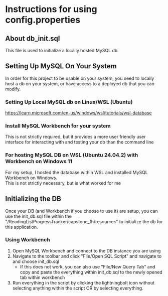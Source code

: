 # Instructions for using config.properties

## About db_init.sql

This file is used to initialize a locally hosted MySQL db

## Setting Up MySQL On Your System

In order for this project to be usable on your system, you need to locally host a db on your system, or have access to a deployed db that you can modify.

### Setting Up Local MySQL db on Linux/WSL (Ubuntu)

https://learn.microsoft.com/en-us/windows/wsl/tutorials/wsl-database

### Install MySQL Workbench for your system

This is not strictly required, but it provides a more user friendly user interface for interacting with and testing your db than the command line

### For hosting MySQL DB on WSL (Ubuntu 24.04.2) with Workbench on Windows 11

For my setup, I hosted the database within WSL and installed MySQL Workbench on Windows.  
This is not strictly necessary, but is what worked for me

## Initializing the DB

Once your DB (and Workbench if you choose to use it) are setup, you can use the init_db.sql file within the "/ReadingListProgressTracker/capstone_fh/resources" to initialize the db for this application.

### Using Workbench

1. Open MySQL Workbench and connect to the DB instance you are using
2. Navigate to the toolbar and click "File/Open SQL Script" and navigate to and choose init_db.sql
    - If this does not work, you can also use "File/New Query Tab" and copy and paste the everything within init_db.sql to the newly opened tab within workbench
3. Run everything in the script by clicking the lightningbolt icon without selecting anything within the script OR by selecting everything.
